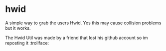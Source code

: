 # hwid
A simple way to grab the users Hwid.
Yes this may cause collision problems but it works.

The Hwid Util was made by a friend that lost his github account so im reposting it :trollface:
